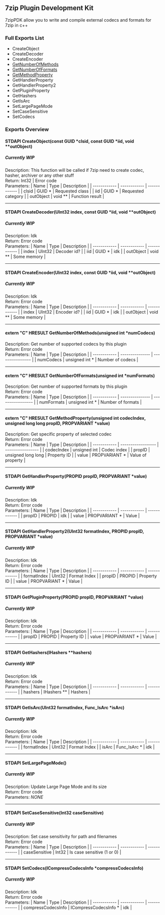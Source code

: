 ## 7zip Plugin Development Kit
7zipPDK allow you to write and compile external codecs and formats for 7zip in c++

### Full Exports List
 - CreateObject
 - CreateDecoder
 - CreateEncoder
 - [GetNumberOfMethods](#extern-c-hresult-getnumberofmethodsunsigned-int-numcodecs)
 - [GetNumberOfFormats](#extern-c-hresult-getnumberofformatsunsigned-int-numformats)
 - [GetMethodProperty](#extern-c-hresult-getmethodpropertyunsigned-int-codecindex-unsigned-long-long-propid-propvariant-value)
 - GetHandlerProperty
 - GetHandlerProperty2
 - GetPluginProperty
 - GetHashers
 - GetIsArc
 - SetLargePageMode
 - SetCaseSensitive
 - SetCodecs

### Exports Overview
#### STDAPI CreateObject(const GUID \*clsid, const GUID \*iid, void \*\*outObject)
##### Currently WIP
Description: This function will be called if 7zip need to create codec, hasher, archiver or any other stuff  
Return: Int32 | Error code  
Parameters:
| Name | Type | Description |
| ------------ | ------------ | ------------ |
| clsid | GUID \* | Requested class |
| iid | GUID \* | Requested category |
| outObject | void \*\* | Function result |

------------

#### STDAPI CreateDecoder(UInt32 index, const GUID \*iid, void \*\*outObject)
##### Currently WIP
Description: Idk  
Return: Error code  
Parameters:
| Name | Type | Description |
| ------------ | ------------ | ------------ |
| index | UInt32 | Decoder id? |
| iid | GUID \* | idk |
| outObject | void ** | Some memory |

------------

#### STDAPI CreateEncoder(UInt32 index, const GUID \*iid, void \*\*outObject)
##### Currently WIP
Description: Idk  
Return: Error code  
Parameters:
| Name | Type | Description |
| ------------ | ------------ | ------------ |
| index | UInt32 | Encoder id? |
| iid | GUID \* | idk |
| outObject | void ** | Some memory |

------------

#### extern "C" HRESULT GetNumberOfMethods(unsigned int \*numCodecs)
Description: Get number of supported codecs by this plugin  
Return: Error code  
Parameters:
|     Name     |      Type       |   Description    |
| ------------ | --------------- | ---------------- |
|   numCodecs  | unsigned int \* | Number of codecs |

------------

#### extern "C" HRESULT GetNumberOfFormats(unsigned int \*numFormats)
Description: Get number of supported formats by this plugin  
Return: Error code  
Parameters:
|     Name     |       Type      |    Description    |
| ------------ | --------------- | ----------------- |
|  numFormats  | unsigned int \* | Number of formats |

------------

#### extern "C" HRESULT GetMethodProperty(unsigned int codecIndex, unsigned long long propID, PROPVARIANT \*value)
Description: Get specific property of selected codec  
Return: Error code  
Parameters:
|     Name     |        Type        |    Description    |
| ------------ | ------------------ | ----------------- |
|  codecIndex  | unsigned int       | Codec index       |
|  propID      | unsigned long long | Property ID       |
|  value       | PROPVARIANT \*     | Value of property |

------------

#### STDAPI GetHandlerProperty(PROPID propID, PROPVARIANT \*value)
##### Currently WIP
Description: Idk  
Return: Error code  
Parameters:
| Name | Type | Description |
| ------------ | ------------ | ------------ |
| propID | PROPID | idk |
| value | PROPVARIANT \* | Value |

------------

#### STDAPI GetHandlerProperty2(UInt32 formatIndex, PROPID propID, PROPVARIANT \*value)
##### Currently WIP
Description: Idk  
Return: Error code  
Parameters:
| Name | Type | Description |
| ------------ | ------------ | ------------ |
| formatIndex | UInt32 | Format Index |
| propID | PROPID | Property ID |
| value | PROPVARIANT \* | Value |

------------

#### STDAPI GetPluginProperty(PROPID propID, PROPVARIANT \*value)
##### Currently WIP
Description: Idk  
Return: Error code  
Parameters:
| Name | Type | Description |
| ------------ | ------------ | ------------ |
| propID | PROPID | Property ID |
| value | PROPVARIANT \* | Value |

------------

#### STDAPI GetHashers(IHashers \*\*hashers)
##### Currently WIP
Description: Idk  
Return: Error code  
Parameters:
| Name | Type | Description |
| ------------ | ------------ | ------------ |
| hashers | IHashers ** | Hashers |

------------

#### STDAPI GetIsArc(UInt32 formatIndex, Func_IsArc \*isArc)
##### Currently WIP
Description: Idk  
Return: Error code  
Parameters:
| Name | Type | Description |
| ------------ | ------------ | ------------ |
| formatIndex | UInt32 | Format Index |
| isArc | Func_IsArc \* | idk |

------------

#### STDAPI SetLargePageMode()
##### Currently WIP
Description: Update Large Page Mode and its size  
Return: Error code  
Parameters: *NONE*

------------

#### STDAPI SetCaseSensitive(Int32 caseSensitive)
##### Currently WIP
Description: Set case sensitivity for path and filenames  
Return: Error code  
Parameters:
| Name | Type | Description |
| ------------ | ------------ | ------------ |
| caseSensitive | Int32 | Is case sensitive (1 or 0) |

------------

#### STDAPI SetCodecs(ICompressCodecsInfo \*compressCodecsInfo)
##### Currently WIP
Description: Idk  
Return: Error code  
Parameters:
| Name | Type | Description |
| ------------ | ------------ | ------------ |
| compressCodecsInfo | ICompressCodecsInfo \* | idk |
